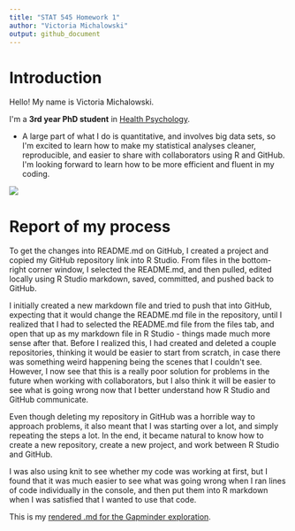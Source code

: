 ```yaml
---
title: "STAT 545 Homework 1"
author: "Victoria Michalowski"
output: github_document
---
```


# Introduction

Hello! My name is Victoria Michalowski.

I'm a **3rd year PhD student** in [Health Psychology](http://psych.ubc.ca/research/health/).

- A large part of what I do is quantitative, and involves big data sets, so I'm excited to learn how to make my statistical analyses cleaner, reproducible, and easier to share with collaborators using R and GitHub. I'm looking forward to learn how to be more efficient and fluent in my coding.

![](https://media.giphy.com/media/pH5xTwRERALsc/giphy.gif)

# Report of my process

To get the changes into README.md on GitHub, I created a project and copied my GitHub repository link into R Studio. From files in the bottom-right corner window, I selected the README.md, and then pulled, edited locally using R Studio markdown, saved, committed, and pushed back to GitHub.

I initially created a new markdown file and tried to push that into GitHub, expecting that it would change the README.md file in the repository, until I realized that I had to selected the README.md file from the files tab, and open that up as my markdown file in R Studio - things made much more sense after that. Before I realized this, I had created and deleted a couple repositories, thinking it would be easier to start from scratch, in case there was something weird happening being the scenes that I couldn't see. However, I now see that this is a really poor solution for problems in the future when working with collaborators, but I also think it will be easier to see what is going wrong now that I better understand how R Studio and GitHub communicate.

Even though deleting my repository in GitHub was a horrible way to approach problems, it also meant that I was starting over a lot, and simply repeating the steps a lot. In the end, it became natural to know how to create a new repository, create a new project, and work between R Studio and GitHub.

I was also using knit to see whether my code was working at first, but I found that it was much easier to see what was going wrong when I ran lines of code individually in the console, and then put them into R markdown when I was satisfied that I wanted to use that code.

This is my [rendered .md for the Gapminder exploration](https://github.com/vmichalowski/STAT545-hw-Michalowski-Victoria/blob/master/hw01%20-%20repo%2C%20readme.md%2C%20r%20markdown/Gapminder_Data_Exploration.md).


